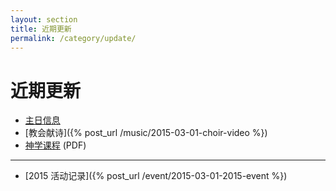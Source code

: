 ```yaml
---
layout: section
title: 近期更新
permalink: /category/update/
---
```


近期更新 
=========

 * [主日信息](/category/message)
 * [教会献诗]({% post_url /music/2015-03-01-choir-video %})
 * [神学课程](http://media.wcec-home.org/doc/class/201503_biblical_ethics_flyer.pdf) (PDF)


----

 * [2015 活动记录]({% post_url /event/2015-03-01-2015-event %})

